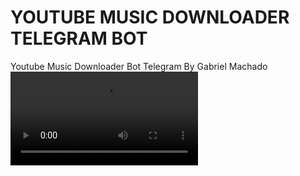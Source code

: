 # YOUTUBE MUSIC DOWNLOADER TELEGRAM BOT
Youtube Music Downloader Bot Telegram By Gabriel Machado
<video controls="" src="./youtube_telegram_bot.mp4"></video>

